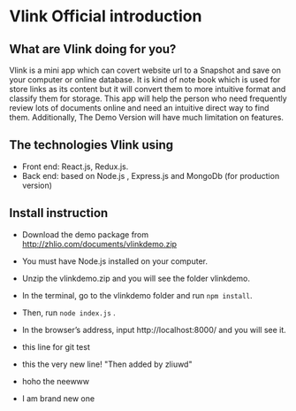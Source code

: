 # Vlink Official introduction
## What are Vlink doing for you?
Vlink is a mini app which can covert website url to a Snapshot and save on your computer or online database. It is kind of note book which is used for store links as its content but it will convert them to more intuitive format and classify them for storage. This app will help the person who need frequently review lots of documents online and need an intuitive direct way to find them. Additionally, The Demo Version will have much limitation on features.


## The technologies Vlink using
* Front end: React.js, Redux.js.
* Back end: based on Node.js , Express.js and MongoDb (for production version)


## Install instruction
* Download the demo package from http://zhlio.com/documents/vlinkdemo.zip

* You must have Node.js installed on your computer.

* Unzip the vlinkdemo.zip and you will see the folder vlinkdemo.

* In the terminal, go to the vlinkdemo folder and run `npm install`.

* Then, run `node index.js` .

* In the browser’s address, input http://localhost:8000/ and you will see it.

* this line for git test


* this the very new line! "Then added by zliuwd"

* hoho the neewww
* I am brand new one


